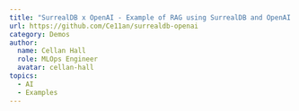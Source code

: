 ```yaml
---
title: "SurrealDB x OpenAI - Example of RAG using SurrealDB and OpenAI."
url: https://github.com/Ce11an/surrealdb-openai
category: Demos
author:
  name: Cellan Hall
  role: MLOps Engineer
  avatar: cellan-hall
topics:
  - AI
  - Examples
---
```


